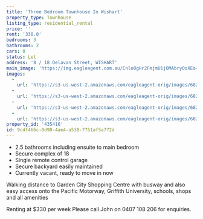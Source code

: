 ```yaml
---
title: 'Three Bedroom Townhouse In Wishart'
property_type: Townhouse
listing_type: residential_rental
price: ''
rent: '330.0'
bedrooms: 3
bathrooms: 2
cars: 0
status: Let
address: '8 / 18 Delavan Street, WISHART'
main_image: 'https://img.eagleagent.com.au/Cnlo0gHr2FmjmU1jOMAbryOoXEo=/1280x854/smart/https://s3-us-west-2.amazonaws.com/eagleagent-orig/images/6824291/403138090-image-M.jpg'
images:
  -
    url: 'https://s3-us-west-2.amazonaws.com/eagleagent-orig/images/6824294/403138090-image-C.jpg'
  -
    url: 'https://s3-us-west-2.amazonaws.com/eagleagent-orig/images/6824293/403138090-image-B.jpg'
  -
    url: 'https://s3-us-west-2.amazonaws.com/eagleagent-orig/images/6824292/403138090-image-A.jpg'
  -
    url: 'https://s3-us-west-2.amazonaws.com/eagleagent-orig/images/6824291/403138090-image-M.jpg'
property_id: '435416'
id: 9cdf466c-0d90-4ae4-a538-7751af5a772d
---
```

- 2.5 bathrooms including ensuite to main bedroom
- Secure complex of 18
- Single remote control garage
- Secure backyard easily maintained
- Currently vacant, ready to move in now

Walking distance to Garden City Shopping Centre with busway and also easy access onto the Pacific Motorway, Griffith University, schools, shops and all amenities

Renting at $330 per week
Please call John on 0407 108 206 for enquiries.